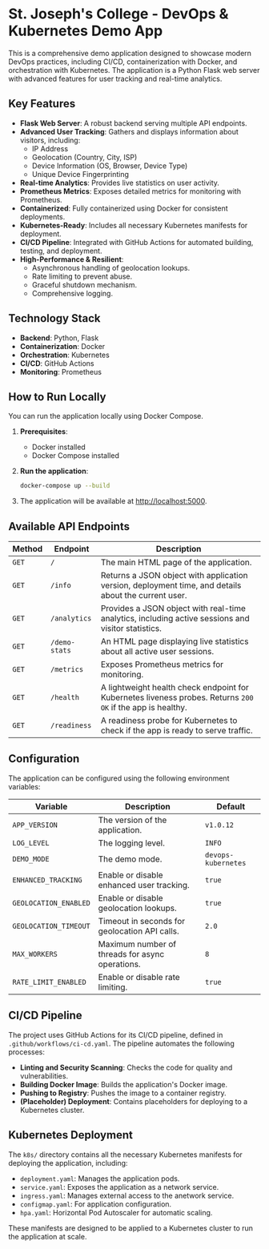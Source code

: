 
# St. Joseph's College - DevOps & Kubernetes Demo App

This is a comprehensive demo application designed to showcase modern DevOps practices, including CI/CD, containerization with Docker, and orchestration with Kubernetes. The application is a Python Flask web server with advanced features for user tracking and real-time analytics.

## Key Features

- **Flask Web Server**: A robust backend serving multiple API endpoints.
- **Advanced User Tracking**: Gathers and displays information about visitors, including:
  - IP Address
  - Geolocation (Country, City, ISP)
  - Device Information (OS, Browser, Device Type)
  - Unique Device Fingerprinting
- **Real-time Analytics**: Provides live statistics on user activity.
- **Prometheus Metrics**: Exposes detailed metrics for monitoring with Prometheus.
- **Containerized**: Fully containerized using Docker for consistent deployments.
- **Kubernetes-Ready**: Includes all necessary Kubernetes manifests for deployment.
- **CI/CD Pipeline**: Integrated with GitHub Actions for automated building, testing, and deployment.
- **High-Performance & Resilient**:
    - Asynchronous handling of geolocation lookups.
    - Rate limiting to prevent abuse.
    - Graceful shutdown mechanism.
    - Comprehensive logging.

## Technology Stack

- **Backend**: Python, Flask
- **Containerization**: Docker
- **Orchestration**: Kubernetes
- **CI/CD**: GitHub Actions
- **Monitoring**: Prometheus

## How to Run Locally

You can run the application locally using Docker Compose.

1.  **Prerequisites**:
    - Docker installed
    - Docker Compose installed

2.  **Run the application**:
    ```bash
    docker-compose up --build
    ```

3.  The application will be available at [http://localhost:5000](http://localhost:5000).

## Available API Endpoints

| Method | Endpoint         | Description                                                                                              |
|--------|------------------|----------------------------------------------------------------------------------------------------------|
| `GET`  | `/`              | The main HTML page of the application.                                                                   |
| `GET`  | `/info`          | Returns a JSON object with application version, deployment time, and details about the current user.     |
| `GET`  | `/analytics`     | Provides a JSON object with real-time analytics, including active sessions and visitor statistics.         |
| `GET`  | `/demo-stats`    | An HTML page displaying live statistics about all active user sessions.                                  |
| `GET`  | `/metrics`       | Exposes Prometheus metrics for monitoring.                                                               |
| `GET`  | `/health`        | A lightweight health check endpoint for Kubernetes liveness probes. Returns `200 OK` if the app is healthy. |
| `GET`  | `/readiness`     | A readiness probe for Kubernetes to check if the app is ready to serve traffic.                          |

## Configuration

The application can be configured using the following environment variables:

| Variable              | Description                                        | Default                  |
|-----------------------|----------------------------------------------------|--------------------------|
| `APP_VERSION`         | The version of the application.                    | `v1.0.12`                |
| `LOG_LEVEL`           | The logging level.                                 | `INFO`                   |
| `DEMO_MODE`           | The demo mode.                                     | `devops-kubernetes`      |
| `ENHANCED_TRACKING`   | Enable or disable enhanced user tracking.          | `true`                   |
| `GEOLOCATION_ENABLED` | Enable or disable geolocation lookups.             | `true`                   |
| `GEOLOCATION_TIMEOUT` | Timeout in seconds for geolocation API calls.      | `2.0`                    |
| `MAX_WORKERS`         | Maximum number of threads for async operations.    | `8`                      |
| `RATE_LIMIT_ENABLED`  | Enable or disable rate limiting.                   | `true`                   |

## CI/CD Pipeline

The project uses GitHub Actions for its CI/CD pipeline, defined in `.github/workflows/ci-cd.yaml`. The pipeline automates the following processes:
- **Linting and Security Scanning**: Checks the code for quality and vulnerabilities.
- **Building Docker Image**: Builds the application's Docker image.
- **Pushing to Registry**: Pushes the image to a container registry.
- **(Placeholder) Deployment**: Contains placeholders for deploying to a Kubernetes cluster.

## Kubernetes Deployment

The `k8s/` directory contains all the necessary Kubernetes manifests for deploying the application, including:
- `deployment.yaml`: Manages the application pods.
- `service.yaml`: Exposes the application as a network service.
- `ingress.yaml`: Manages external access to the anetwork service.
- `configmap.yaml`: For application configuration.
- `hpa.yaml`: Horizontal Pod Autoscaler for automatic scaling.

These manifests are designed to be applied to a Kubernetes cluster to run the application at scale.
